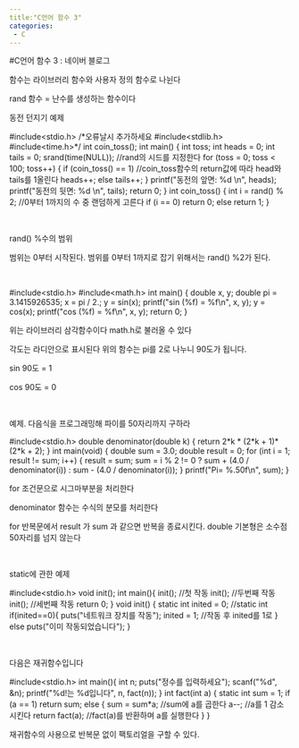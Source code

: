 ```yaml
---
title:"C언어 함수 3"
categories:
 - C
---
```

#C언어 함수 3 : 네이버 블로그
<div class="wrap_rabbit pcol2 _param(1) _postViewArea221538249492" id="post-view221538249492">
<!-- Rabbit HTML --><div class="se-viewer se-theme-default" lang="ko-KR">
<!-- SE_DOC_HEADER_END -->
<div class="se-main-container">
<div class="se-component se-text se-l-default" id="SE-e3245bbe-d460-4310-8d64-ace2801c2ee3">
<div class="se-component-content">
<div class="se-section se-section-text se-l-default">
<div class="se-module se-module-text"><!-- SE-TEXT { --><p class="se-text-paragraph se-text-paragraph-align-" id="SE-28f4076e-b78e-4e8a-971f-0bc2945ca845" style=""><span class="se-fs- se-ff-" id="SE-5c101c1c-604f-40bd-8634-e846927dae81" style="">함수는 라이브러리 함수와 사용자 정의 함수로 나뉜다</span></p><!-- } SE-TEXT --><!-- SE-TEXT { --><p class="se-text-paragraph se-text-paragraph-align-" id="SE-5f58d6e6-8d67-4f97-ba9b-e1745b135e50" style=""><span class="se-fs- se-ff-" id="SE-fcff6ed4-b74a-49a4-a596-c8b3ddf4d083" style="">rand 함수 = 난수를 생성하는 함수이다</span></p><!-- } SE-TEXT --><!-- SE-TEXT { --><p class="se-text-paragraph se-text-paragraph-align-" id="SE-f9cc711a-a766-4363-87a4-8ddea7077eba" style=""><span class="se-fs- se-ff-" id="SE-bd673328-704b-4807-9825-1380492c42bb" style="">동전 던지기 예제</span></p><!-- } SE-TEXT --></div>
</div>
</div>
</div> <div class="se-component se-code se-l-default" id="SE-ff535324-b96a-4c54-9303-0128133f505f">
<div class="se-component-content">
<div class="se-section se-section-code se-l-default">
<div class="se-module se-module-code se-fs-fs13">
<div class="se-code-source">
<div class="__se_code_view language-javascript">#include&lt;stdio.h&gt;
/*오류날시 추가하세요
#include&lt;stdlib.h&gt;
#include&lt;time.h&gt;*/
int coin_toss();
int main() {
	int toss;
	int heads = 0;
	int tails = 0;
	srand(time(NULL)); //rand의 시드를 지정한다
	for (toss = 0; toss &lt; 100; toss++)
	{
		if (coin_toss() == 1) //coin_toss함수의 return값에 따라 head와 tails를 1올린다
			heads++;
		else
			tails++;
	}
	printf("동전의 앞면: %d \n", heads);
	printf("동전의 뒷면: %d \n", tails);
	return 0;
}
int coin_toss() {
	int i = rand() % 2; //0부터 1까지의 수 중 랜덤하게 고른다
	if (i == 0)
		return 0;
	else
		return 1;
}</div>
</div>
</div>
</div>
</div>
<script class="__se_module_data" data-module='{"type":"v2_code", "id" : "SE-ff535324-b96a-4c54-9303-0128133f505f"}' type="text/data"></script>
</div> <div class="se-component se-text se-l-default" id="SE-46208ca0-7c04-43a6-b745-35fe84bdde0d">
<div class="se-component-content">
<div class="se-section se-section-text se-l-default">
<div class="se-module se-module-text"><!-- SE-TEXT { --><p class="se-text-paragraph se-text-paragraph-align-" id="SE-d44349f3-11e2-4335-94f7-b4026171c440" style=""><span class="se-fs- se-ff-" id="SE-adae57ba-c8fc-450a-af67-c503dd74c8df" style="">​</span></p><!-- } SE-TEXT --><!-- SE-TEXT { --><p class="se-text-paragraph se-text-paragraph-align-" id="SE-d6a9cc62-cb81-4a01-a700-8e4c98f46cd6" style=""><span class="se-fs- se-ff-" id="SE-a2eb05c6-bbd1-4f9f-9036-c131acd2f82f" style="">rand() %수의 범위</span></p><!-- } SE-TEXT --><!-- SE-TEXT { --><p class="se-text-paragraph se-text-paragraph-align-" id="SE-bd9121e3-024e-4a39-81f9-44f04efacc54" style=""><span class="se-fs- se-ff-" id="SE-36c89544-4703-476a-aad6-98e1ac4cf987" style="">범위는 0부터 시작된다. 범위를 0부터 1까지로 잡기 위해서는 rand() %2가 된다.</span></p><!-- } SE-TEXT --><!-- SE-TEXT { --><p class="se-text-paragraph se-text-paragraph-align-" id="SE-627d2aa9-8cfa-4f25-8b22-c7b3be02d219" style=""><span class="se-fs- se-ff-" id="SE-f27eaa0c-c686-47d8-9e4b-52474bde5bc1" style="">​</span></p><!-- } SE-TEXT --></div>
</div>
</div>
</div> <div class="se-component se-code se-l-default" id="SE-6b4b77cc-d0b4-4ba2-aca4-e66c5edc22c0">
<div class="se-component-content">
<div class="se-section se-section-code se-l-default">
<div class="se-module se-module-code se-fs-fs13">
<div class="se-code-source">
<div class="__se_code_view language-javascript">#include&lt;stdio.h&gt;
#include&lt;math.h&gt;
int main() {
	double x, y;
	double pi = 3.1415926535;
	x = pi / 2.;
	y = sin(x);
	printf("sin (%f) = %f\n", x, y);
	y = cos(x);
	printf("cos (%f) = %f\n", x, y);
	return 0;
}</div>
</div>
</div>
</div>
</div>
<script class="__se_module_data" data-module='{"type":"v2_code", "id" : "SE-6b4b77cc-d0b4-4ba2-aca4-e66c5edc22c0"}' type="text/data"></script>
</div> <div class="se-component se-text se-l-default" id="SE-cdfb11f9-66f8-43fe-9104-68990f3afdd0">
<div class="se-component-content">
<div class="se-section se-section-text se-l-default">
<div class="se-module se-module-text"><!-- SE-TEXT { --><p class="se-text-paragraph se-text-paragraph-align-" id="SE-9ff4d36d-cfa9-4810-b6f8-0ec2d1471fd1" style=""><span class="se-fs- se-ff-" id="SE-6e79474a-78c3-454b-9844-72a09da52e46" style="">위는 라이브러리 삼각함수이다 math.h로 불러올 수 있다</span></p><!-- } SE-TEXT --><!-- SE-TEXT { --><p class="se-text-paragraph se-text-paragraph-align-" id="SE-07072aa1-c6a6-49e7-abcf-7f044aefa480" style=""><span class="se-fs- se-ff-" id="SE-6ee8436c-cf77-4893-8639-a5dcd76a563d" style="">각도는 라디안으로 표시된다 위의 함수는 pi를 2로 나누니 90도가 됩니다.</span></p><!-- } SE-TEXT --><!-- SE-TEXT { --><p class="se-text-paragraph se-text-paragraph-align-" id="SE-0a4474d7-4cad-4f09-995a-97eba15e2492" style=""><span class="se-fs- se-ff-" id="SE-c8b9966d-af7b-4bd1-b194-fee8c2ea9050" style="">sin 90도 = 1</span></p><!-- } SE-TEXT --><!-- SE-TEXT { --><p class="se-text-paragraph se-text-paragraph-align-" id="SE-83e4ac5b-c091-4e43-b6ef-f397cc28ae7b" style=""><span class="se-fs- se-ff-" id="SE-27601c9f-cb85-4fb5-8a57-17e5a087f4ce" style="">cos 90도 = 0</span></p><!-- } SE-TEXT --><!-- SE-TEXT { --><p class="se-text-paragraph se-text-paragraph-align-" id="SE-c8dfd4cb-50f6-46f5-8c3d-fee6b38cd845" style=""><span class="se-fs- se-ff-" id="SE-057495e7-9aaf-4a8b-a426-546e1b91786c" style="">​</span></p><!-- } SE-TEXT --><!-- SE-TEXT { --><p class="se-text-paragraph se-text-paragraph-align-" id="SE-6f074091-4885-4c84-a599-eb6796a2a4f8" style=""><span class="se-fs- se-ff-" id="SE-1443aca4-60bf-4450-88cf-3682813f0af2" style="">예제. 다음식을 프로그래밍해 파이를 50자리까지 구하라</span></p><!-- } SE-TEXT --></div>
</div>
</div>
</div> <div class="se-component se-image se-l-default" id="SE-2ad00162-869b-4415-a429-9aa892ef208e">
<div class="se-component-content se-component-content-normal">
<div class="se-section se-section-image se-l-default se-section-align-" style="max-width:274px;">
<a class="se-module se-module-image __se_image_link __se_link" data-linkdata='{"id" : "SE-2ad00162-869b-4415-a429-9aa892ef208e", "src" : "https://postfiles.pstatic.net/MjAxOTA1MTJfNDQg/MDAxNTU3NjQxNTYzMjQ4.Kqpw5k_v_lZjnRd3UlDmjsdsvSnOcd_GpQ-y7N2n69Ig.lBSwsB5oWyrSkBlMXrdlBmVQK-GDlXvt8xE9KSUSRiQg.PNG.dls32208/image.png", "linkUse" : "false", "link" : ""}' data-linktype="img" href="#" onclick="return false;" style=" ">
<img alt="" class="se-image-resource" data-height="65" data-lazy-src="https://postfiles.pstatic.net/MjAxOTA1MTJfNDQg/MDAxNTU3NjQxNTYzMjQ4.Kqpw5k_v_lZjnRd3UlDmjsdsvSnOcd_GpQ-y7N2n69Ig.lBSwsB5oWyrSkBlMXrdlBmVQK-GDlXvt8xE9KSUSRiQg.PNG.dls32208/image.png?type=w966" data-width="274" src="https://postfiles.pstatic.net/MjAxOTA1MTJfNDQg/MDAxNTU3NjQxNTYzMjQ4.Kqpw5k_v_lZjnRd3UlDmjsdsvSnOcd_GpQ-y7N2n69Ig.lBSwsB5oWyrSkBlMXrdlBmVQK-GDlXvt8xE9KSUSRiQg.PNG.dls32208/image.png?type=w80_blur">
</img></a> </div>
</div>
</div> <div class="se-component se-code se-l-default" id="SE-3410c53e-7062-47d8-a2ec-0386a2153dfd">
<div class="se-component-content">
<div class="se-section se-section-code se-l-default">
<div class="se-module se-module-code se-fs-fs13">
<div class="se-code-source">
<div class="__se_code_view language-javascript">#include&lt;stdio.h&gt;
double denominator(double k) {
	return 2*k * (2*k + 1)*(2*k + 2);
}
int main(void) {
	double sum = 3.0;
	double result = 0;
	for (int i = 1; result != sum; i++)
	{
		result = sum;
		sum = i % 2 != 0 ? sum + (4.0 / denominator(i)) : sum - (4.0 / denominator(i));
	}
	printf("Pi= %.50f\n", sum);
}</div>
</div>
</div>
</div>
</div>
<script class="__se_module_data" data-module='{"type":"v2_code", "id" : "SE-3410c53e-7062-47d8-a2ec-0386a2153dfd"}' type="text/data"></script>
</div> <div class="se-component se-text se-l-default" id="SE-2545cbcb-724d-42bb-ac4c-e4eb27473ed5">
<div class="se-component-content">
<div class="se-section se-section-text se-l-default">
<div class="se-module se-module-text"><!-- SE-TEXT { --><p class="se-text-paragraph se-text-paragraph-align-" id="SE-5e8989d7-5a4c-4a20-9692-e700c16d3f1e" style=""><span class="se-fs- se-ff-" id="SE-010f25cd-abf9-438a-8965-3f8b6eb739c9" style="">for 조건문으로 시그마부분을 처리한다</span></p><!-- } SE-TEXT --><!-- SE-TEXT { --><p class="se-text-paragraph se-text-paragraph-align-" id="SE-4bddb47c-faf2-4b0c-9850-c5af6fdb7f72" style=""><span class="se-fs- se-ff-" id="SE-0c06e85d-8825-4737-b5e8-7d22f24e0165" style="">denominator 함수는 수식의 분모를 처리한다</span></p><!-- } SE-TEXT --><!-- SE-TEXT { --><p class="se-text-paragraph se-text-paragraph-align-" id="SE-eadce91e-704d-4842-9b54-da80a466b7e9" style=""><span class="se-fs- se-ff-" id="SE-de965b73-e8bc-4558-9d1f-89c91e1797b0" style="">for 반복문에서 result 가 sum 과 같으면 반복을 종료시킨다. double 기본형은 소수점 50자리를 넘지 않는다</span></p><!-- } SE-TEXT --><!-- SE-TEXT { --><p class="se-text-paragraph se-text-paragraph-align-" id="SE-b9bfae1e-e6de-4e3a-b44c-b799d503a74d" style=""><span class="se-fs- se-ff-" id="SE-1b7a1977-bc70-49cc-9681-0a95bf79d39c" style="">​</span></p><!-- } SE-TEXT --><!-- SE-TEXT { --><p class="se-text-paragraph se-text-paragraph-align-" id="SE-1e373888-2921-43b8-b423-dc50b436c771" style=""><span class="se-fs- se-ff-" id="SE-8c2195ef-885f-4d5a-ba74-972e28666f29" style="">static에 관한 예제</span></p><!-- } SE-TEXT --></div>
</div>
</div>
</div> <div class="se-component se-code se-l-default" id="SE-ae645023-0862-4c51-abdf-3ff17bc63a94">
<div class="se-component-content">
<div class="se-section se-section-code se-l-default">
<div class="se-module se-module-code se-fs-fs13">
<div class="se-code-source">
<div class="__se_code_view language-javascript">#include&lt;stdio.h&gt;
void init();
int main(){
	init(); //첫 작동
	init(); //두번째 작동
	init(); //세번째 작동
	return 0;
}
void init() {
	static int inited = 0; //static int
	if(inited==0){
		puts("네트워크 장치를 작동");
		inited = 1; //작동 후 inited를 1로
	}
	else
		puts("이미 작동되었습니다");
}</div>
</div>
</div>
</div>
</div>
<script class="__se_module_data" data-module='{"type":"v2_code", "id" : "SE-ae645023-0862-4c51-abdf-3ff17bc63a94"}' type="text/data"></script>
</div> <div class="se-component se-text se-l-default" id="SE-7151d66b-f15c-481e-bd59-f8b028e37c91">
<div class="se-component-content">
<div class="se-section se-section-text se-l-default">
<div class="se-module se-module-text"><!-- SE-TEXT { --><p class="se-text-paragraph se-text-paragraph-align-" id="SE-2ee4d336-9e05-40ae-a753-b4f438b1a405" style=""><span class="se-fs- se-ff-" id="SE-f28e0480-2ae3-4533-a958-894ad53612c5" style="">​</span></p><!-- } SE-TEXT --><!-- SE-TEXT { --><p class="se-text-paragraph se-text-paragraph-align-" id="SE-62406537-b24c-441d-b690-539803cc8a7b" style=""><span class="se-fs- se-ff-" id="SE-67a353ff-ae7b-47a0-a18f-bb9324e95df6" style="">다음은 재귀함수입니다</span></p><!-- } SE-TEXT --></div>
</div>
</div>
</div> <div class="se-component se-code se-l-default" id="SE-1e280c23-f480-4d58-a5ae-1e381d350566">
<div class="se-component-content">
<div class="se-section se-section-code se-l-default">
<div class="se-module se-module-code se-fs-fs13">
<div class="se-code-source">
<div class="__se_code_view language-javascript">#include&lt;stdio.h&gt;
int main(){
	int n;
	puts("정수를 입력하세요");
	scanf("%d", &amp;n);
	printf("%d!는 %d입니다", n, fact(n));
}
int fact(int a) {
	static int sum = 1;
	if (a == 1)
		return sum;
	else
	{
		sum = sum*a; //sum에 a를 곱한다
		a--; //a를 1 감소시킨다
		return fact(a); //fact(a)를 반환하며 a를 실행한다
	}
}</div>
</div>
</div>
</div>
</div>
<script class="__se_module_data" data-module='{"type":"v2_code", "id" : "SE-1e280c23-f480-4d58-a5ae-1e381d350566"}' type="text/data"></script>
</div> <div class="se-component se-text se-l-default" id="SE-62030329-7ef5-4c4a-bb2d-e17295a158da">
<div class="se-component-content">
<div class="se-section se-section-text se-l-default">
<div class="se-module se-module-text"><!-- SE-TEXT { --><p class="se-text-paragraph se-text-paragraph-align-" id="SE-a97a619c-b5cc-4929-8560-0efecca4f23b" style=""><span class="se-fs- se-ff-" id="SE-3444fa66-41d8-40b9-8902-bbf7bcbe814e" style="">재귀함수의 사용으로 반복문 없이 팩토리얼을 구할 수 있다.</span></p><!-- } SE-TEXT --></div>
</div>
</div>
</div> </div>
</div>
</div>
